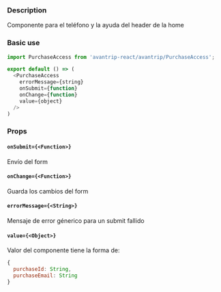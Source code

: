 ### Description
Componente para el teléfono y la ayuda del header de la home

### Basic use

```javascript
import PurchaseAccess from 'avantrip-react/avantrip/PurchaseAccess';

export default () => (
  <PurchaseAccess
    errorMessage={string}
    onSubmit={function}
    onChange={function}
    value={object}
  />
)
```

### Props

#### `onSubmit={<Function>}`
Envío del form

#### `onChange={<Function>}`
Guarda los cambios del form

#### `errorMessage={<String>}`
Mensaje de error génerico para un submit fallido

#### `value={<Object>}`
Valor del componente tiene la forma de:
```javascript
{
  purchaseId: String,
  purchaseEmail: String
}
```

